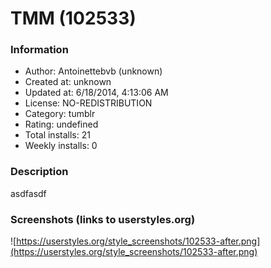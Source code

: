 # TMM (102533)

### Information
- Author: Antoinettebvb (unknown)
- Created at: unknown
- Updated at: 6/18/2014, 4:13:06 AM
- License: NO-REDISTRIBUTION
- Category: tumblr
- Rating: undefined
- Total installs: 21
- Weekly installs: 0


### Description
asdfasdf


### Screenshots (links to userstyles.org)
![https://userstyles.org/style_screenshots/102533-after.png](https://userstyles.org/style_screenshots/102533-after.png)


